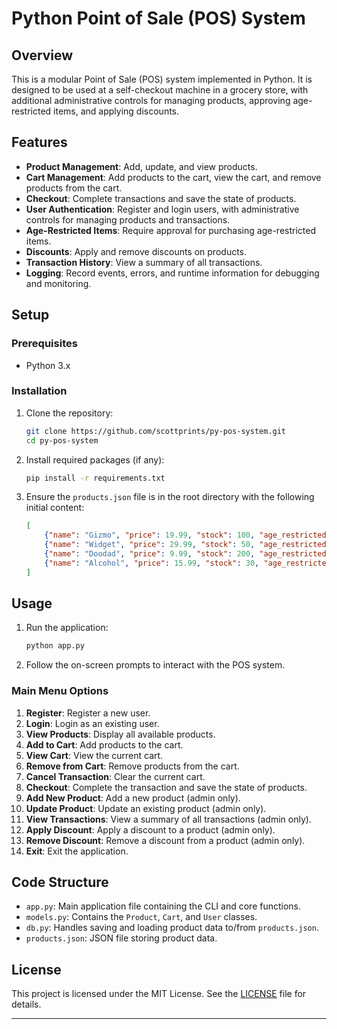# Python Point of Sale (POS) System

## Overview

This is a modular Point of Sale (POS) system implemented in Python. It is designed to be used at a self-checkout machine in a grocery store, with additional administrative controls for managing products, approving age-restricted items, and applying discounts.

## Features

- **Product Management**: Add, update, and view products.
- **Cart Management**: Add products to the cart, view the cart, and remove products from the cart.
- **Checkout**: Complete transactions and save the state of products.
- **User Authentication**: Register and login users, with administrative controls for managing products and transactions.
- **Age-Restricted Items**: Require approval for purchasing age-restricted items.
- **Discounts**: Apply and remove discounts on products.
- **Transaction History**: View a summary of all transactions.
- **Logging**: Record events, errors, and runtime information for debugging and monitoring.

## Setup

### Prerequisites

- Python 3.x

### Installation

1. Clone the repository:
    ```sh
    git clone https://github.com/scottprints/py-pos-system.git
    cd py-pos-system
    ```

2. Install required packages (if any):
    ```sh
    pip install -r requirements.txt
    ```

3. Ensure the `products.json` file is in the root directory with the following initial content:
    ```json
    [
        {"name": "Gizmo", "price": 19.99, "stock": 100, "age_restricted": false},
        {"name": "Widget", "price": 29.99, "stock": 50, "age_restricted": false},
        {"name": "Doodad", "price": 9.99, "stock": 200, "age_restricted": false},
        {"name": "Alcohol", "price": 15.99, "stock": 30, "age_restricted": true}
    ]
    ```

## Usage

1. Run the application:
    ```sh
    python app.py
    ```

2. Follow the on-screen prompts to interact with the POS system.

### Main Menu Options

1. **Register**: Register a new user.
2. **Login**: Login as an existing user.
3. **View Products**: Display all available products.
4. **Add to Cart**: Add products to the cart.
5. **View Cart**: View the current cart.
6. **Remove from Cart**: Remove products from the cart.
7. **Cancel Transaction**: Clear the current cart.
8. **Checkout**: Complete the transaction and save the state of products.
9. **Add New Product**: Add a new product (admin only).
10. **Update Product**: Update an existing product (admin only).
11. **View Transactions**: View a summary of all transactions (admin only).
12. **Apply Discount**: Apply a discount to a product (admin only).
13. **Remove Discount**: Remove a discount from a product (admin only).
14. **Exit**: Exit the application.

## Code Structure

- `app.py`: Main application file containing the CLI and core functions.
- `models.py`: Contains the `Product`, `Cart`, and `User` classes.
- `db.py`: Handles saving and loading product data to/from `products.json`.
- `products.json`: JSON file storing product data.

## License

This project is licensed under the MIT License. See the [LICENSE](LICENSE) file for details.

---